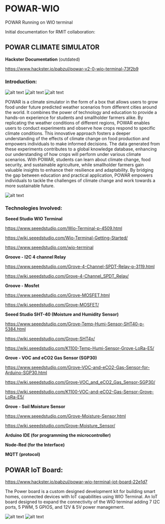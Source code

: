 # POWAR-WIO
POWAR Running on WIO terminal

Initial documentation for RMIT collaboration:

## POWAR CLIMATE SIMULATOR

**Hackster Documentation** (outdated)

https://www.hackster.io/pabzul/powar-v2-0-wio-terminal-73f2b9

### Introduction:

![alt text](images/powar_left.jpg) ![alt text](images/powar_center.jpg) ![alt text](images/powar_right.jpg)

POWAR is a climate simulator in the form of a box that allows users to grow food under future predicted weather scenarios from different cities around the world. It combines the power of technology and education to provide a hands-on experience for students and smallholder farmers alike. By replicating the weather conditions of different regions, POWAR enables users to conduct experiments and observe how crops respond to specific climate conditions. This innovative approach fosters a deeper understanding of the effects of climate change on food production and empowers individuals to make informed decisions. The data generated from these experiments contributes to a global knowledge database, enhancing our understanding of how crops will perform under various climate scenarios. With POWAR, students can learn about climate change, food security, and sustainable agriculture, while smallholder farmers gain valuable insights to enhance their resilience and adaptability. By bridging the gap between education and practical application, POWAR empowers individuals to tackle the challenges of climate change and work towards a more sustainable future.

![alt text](images/powar_dashboard.png)

### Technologies Involved:

**Seeed Studio WIO Terminal**

https://www.seeedstudio.com/Wio-Terminal-p-4509.html

https://wiki.seeedstudio.com/Wio-Terminal-Getting-Started/

https://www.seeedstudio.com/wio-terminal



**Groove - I2C 4 channel Relay**

https://www.seeedstudio.com/Grove-4-Channel-SPDT-Relay-p-3119.html

https://wiki.seeedstudio.com/Grove-4-Channel_SPDT_Relay/



**Groove - Mosfet**

https://www.seeedstudio.com/Grove-MOSFET.html

https://wiki.seeedstudio.com/Grove-MOSFET/



**Seeed Studio SHT-40 (Moisture and Humidity Sensor)**

https://www.seeedstudio.com/Grove-Temp-Humi-Sensor-SHT40-p-5384.html

https://wiki.seeedstudio.com/Grove-SHT4x/

https://wiki.seeedstudio.com/K1100-Temp-Humi-Sensor-Grove-LoRa-E5/



**Grove - VOC and eCO2 Gas Sensor (SGP30)**

https://www.seeedstudio.com/Grove-VOC-and-eCO2-Gas-Sensor-for-Arduino-SGP30.html

https://wiki.seeedstudio.com/Grove-VOC_and_eCO2_Gas_Sensor-SGP30/

https://wiki.seeedstudio.com/K1100-VOC-and-eCO2-Gas-Sensor-Grove-LoRa-E5/

**Grove - Soil Moisture Sensor**

https://www.seeedstudio.com/Grove-Moisture-Sensor.html

https://wiki.seeedstudio.com/Grove-Moisture_Sensor/


**Arduino IDE (for programming the microcontroller)**


**Node-Red (for the Interface)**


**MQTT (protocol)**


## POWAR IoT Board:

https://www.hackster.io/pabzul/powar-wio-terminal-iot-board-22e1d7

The Power board is a custom designed development kit for building smart homes, connected devices with IoT capabilities using WIO Terminal. An IoT board designed to expand the connectivity of the WIO terminal adding 7 I2C ports, 5 PWM, 5 GPIOS, and 12V & 5V power management.

![alt text](images/powar_board1.png)
![alt text](images/powar_board2.png)